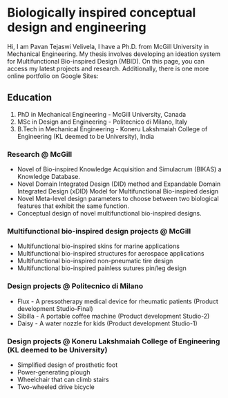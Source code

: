 # Biologically inspired conceptual design and engineering

Hi, I am Pavan Tejaswi Velivela, I have a Ph.D. from McGill University in Mechanical Engineering.
My thesis involves developing an ideation system for Multifunctional Bio-inspired Design (MBID).
On this page, you can access my latest projects and research. Additionally, there is one more online portfolio on Google Sites:

## Education
1. PhD in Mechanical Engineering - McGill University, Canada
2. MSc in Design and Engineering - Politecnico di Milano, Italy
3. B.Tech in Mechanical Engineering - Koneru Lakshmaiah College of Engineering (KL deemed to be University), India  

### Research @ McGill
- Novel of Bio-inspired Knowledge Acquisition and Simulacrum (BIKAS) a Knowledge Database.
- Novel Domain Integrated Design (DID) method and Expandable Domain Integrated Design (xDID) Model for Multifunctional Bio-inspired design
- Novel Meta-level design parameters to choose between two biological features that exhibit the same function.
- Conceptual design of novel multifunctional bio-inspired designs.

### Multifunctional bio-inspired design projects @ McGill
- Multifunctional bio-inspired skins for marine applications
- Multifunctional bio-inspired structures for aerospace applications
- Multifunctional bio-inspired non-pneumatic tire design
- Multifunctional bio-inspired painless sutures pin/leg design

### Design projects @ Politecnico di Milano
- Flux - A pressotherapy medical device for rheumatic patients (Product development Studio-Final)
- Sibilla - A portable coffee machine (Product development Studio-2)
- Daisy - A water nozzle for kids (Product development Studio-1)

### Design projects @ Koneru Lakshmaiah College of Engineering (KL deemed to be University)
-  Simplified design of prosthetic foot
-  Power-generating plough
-  Wheelchair that can climb stairs
-  Two-wheeled drive bicycle









